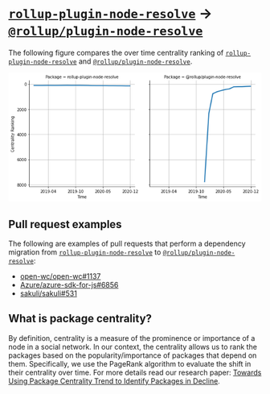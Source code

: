 # [`rollup-plugin-node-resolve`](https://www.npmjs.com/package/rollup-plugin-node-resolve) -> [`@rollup/plugin-node-resolve`](https://www.npmjs.com/package/@rollup/plugin-node-resolve)

The following figure compares the over time centrality ranking of [`rollup-plugin-node-resolve`](https://www.npmjs.com/package/rollup-plugin-node-resolve) and [`@rollup/plugin-node-resolve`](https://www.npmjs.com/package/@rollup/plugin-node-resolve).

![the centrality of rollup-plugin-node-resolve and @rollup/plugin-node-resolve](../figs/rollup-plugin-node-resolve_@rollup_plugin-node-resolve.png)

## Pull request examples

The following are examples of pull requests that perform a dependency migration from [`rollup-plugin-node-resolve`](https://www.npmjs.com/package/rollup-plugin-node-resolve) to [`@rollup/plugin-node-resolve`](https://www.npmjs.com/package/@rollup/plugin-node-resolve):

- [open-wc/open-wc#1137](https://github.com/open-wc/open-wc/pull/1137)
- [Azure/azure-sdk-for-js#6856](https://github.com/Azure/azure-sdk-for-js/pull/6856)
- [sakuli/sakuli#531](https://github.com/sakuli/sakuli/pull/531)

## What is package centrality?

By definition, centrality is a measure of the prominence or importance of a node in a social network.
In our context, the centrality allows us to rank the packages based on the popularity/importance of packages that depend on them.
Specifically, we use the PageRank algorithm to evaluate the shift in their centrality over time.
For more details read our research paper: [Towards Using Package Centrality Trend to Identify Packages in Decline](https://arxiv.org/abs/2107.10168).
